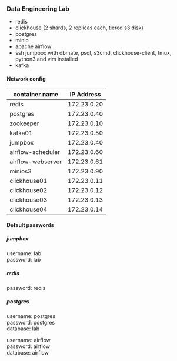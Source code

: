 ### Data Engineering Lab
- redis
- clickhouse (2 shards, 2 replicas each, tiered s3 disk)
- postgres
- minio
- apache airflow
- ssh jumpbox with dbmate, psql, s3cmd, clickhouse-client, tmux, python3 and vim installed
- kafka

#### Network config

| container name    | IP Address  |
| --------------    | ----------  |
| redis             | 172.23.0.20 |
| postgres          | 172.23.0.40 |
| zookeeper         | 172.23.0.10 |
| kafka01           | 172.23.0.50 |
| jumpbox           | 172.23.0.40 |
| airflow-scheduler | 172.23.0.60 |
| airflow-webserver | 172.23.0.61 |
| minios3           | 172.23.0.90 |
| clickhouse01      | 172.23.0.11 |
| clickhouse02      | 172.23.0.12 |
| clickhouse03      | 172.23.0.13 |
| clickhouse04      | 172.23.0.14 |

#### Default passwords
##### jumpbox
username: lab  
password: lab  
##### redis
password: redis  
##### postgres
username: postgres  
password: postgres  
database: lab  
  
username: airflow  
password: airflow  
database: airflow  

